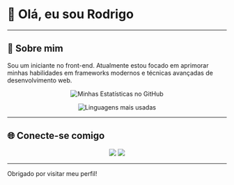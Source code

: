 # 👋 Olá, eu sou Rodrigo
---

## 🚀 Sobre mim
Sou um iniciante no front-end. Atualmente estou focado em aprimorar minhas habilidades em frameworks modernos e técnicas avançadas de desenvolvimento web.

<p align="center">
  <img src="https://github-readme-stats.vercel.app/api?username=rodrigosoboleski&show_icons=true&theme=radical" alt="Minhas Estatísticas no GitHub">
</p>
<p align="center">
  <img src="https://github-readme-stats.vercel.app/api/top-langs/?username=rodrigosoboleski&layout=compact&theme=radical" alt="Linguagens mais usadas">
</p>

---

## 🌐 Conecte-se comigo
<p align="center">
  <a href="https://www.linkedin.com/in/rodrigo-augusto-soboleski-137ba3244/"><img src="https://img.shields.io/badge/-LinkedIn-0e76a8?style=for-the-badge&logo=Linkedin&logoColor=white" /></a>
  <a href="mailto:rodrigosoboleskki@gmail.com"><img src="https://img.shields.io/badge/-Email-D14836?style=for-the-badge&logo=Gmail&logoColor=white" /></a>
</p>

---
Obrigado por visitar meu perfil!
